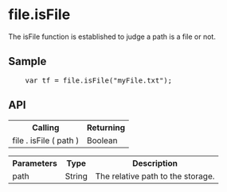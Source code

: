 <H1>file.isFile</H1>

The isFile function is established to judge a path is a file or not.

<h2>Sample</h2>
<pre>
	var tf = file.isFile("myFile.txt");
</pre>

<h2>API</h2>

<table>
<tr><th>Calling</th><th>Returning</th></tr>
<tr><td>file . isFile ( path )</td><td>Boolean</td></tr>
</table>


<table>
<tr><th>Parameters</th><th>Type</th><th>Description</th></tr>
<tr><td>path</td><td>String</td><td>The relative path to the storage.</td></tr>
</table>
